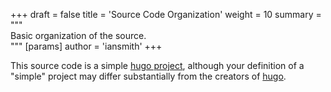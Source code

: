 +++
draft = false
title = 'Source Code Organization'
weight = 10
summary = """\
Basic organization of the source. \
"""
[params]
  author = 'iansmith'
+++

This source code is a simple [hugo project](https://gohugo.io/documentation/),
although your definition of a "simple" project may differ 
substantially from the creators of [hugo](https://github.com/gohugoio/hugo). 
